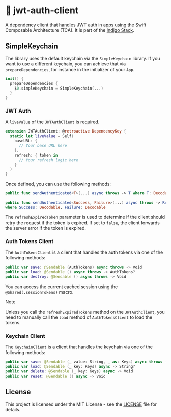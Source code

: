 # 🪻 jwt-auth-client

A dependency client that handles JWT auth in apps using the Swift Composable Architecture (TCA).
It is part of the [Indigo Stack](https://indigostack.org).

## SimpleKeychain

The library uses the default keychain via the `SimpleKeychain` library.
If you want to use a different keychain, you can achieve that via `prepareDependencies`, for instance in the initializer of your `App`.

```swift
init() {
  prepareDependencies {
    $0.simpleKeychain = SimpleKeychain(...)
  }
}
```

### JWT Auth

A `liveValue` of the `JWTAuthClient` is required.

```swift
extension JWTAuthClient: @retroactive DependencyKey {
  static let liveValue = Self(
    baseURL: {
      // Your base URL here
    },
    refresh: { token in
      // Your refresh logic here
    }
  )
}
```

Once defined, you can use the following methods:

```swift
public func sendAuthenticated<T>(...) async throws -> T where T: Decodable

public func sendAuthenticated<Success, Failure>(...) async throws -> Result<Success, Failure>
where Success: Decodable, Failure: Decodable
```

The `refreshExpiredToken` parameter is used to determine if the client should retry the request if the token is expired.
If set to `false`, the client forwards the server error if the token is expired.

### Auth Tokens Client

The `AuthTokensClient` is a client that handles the auth tokens via one of the following methods:

```swift
public var save: @Sendable (AuthTokens) async throws -> Void
public var load: @Sendable () async throws -> AuthTokens?
public var destroy: @Sendable () async throws -> Void
```

You can access the current cached session using the `@Shared(.sessionTokens)` macro.

> [!NOTE]
> Unless you call the `refreshExpiredTokens` method on the `JWTAuthClient`,
> you need to manually call the `load` method of `AuthTokensClient` to load the tokens.

### Keychain Client

The `KeychainClient` is a client that handles the keychain via one of the following methods:

```swift
public var save: @Sendable (_ value: String, _ as: Keys) async throws -> Void
public var load: @Sendable (_ key: Keys) async -> String?
public var delete: @Sendable (_ key: Keys) async -> Void
public var reset: @Sendable () async -> Void
```

## License

This project is licensed under the MIT License - see the [LICENSE](LICENSE) file for details.
